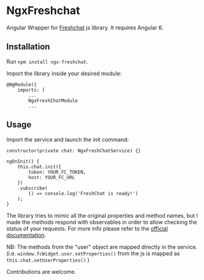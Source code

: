 # NgxFreshchat

Angular Wrapper for [Freshchat](https://www.freshworks.com/live-chat-software/) js library. It requires Angular 6.

## Installation
Run ```npm install ngx-freshchat```.

Import the library inside your desired module:

```
@NgModule({
    imports: [
        ...
        NgxFreshChatModule
        ...
```

## Usage
Import the service and launch the init command:

```
constructor(private chat: NgxFreshChatService) {}

ngOnInit() {
    this.chat.init({
        token: YOUR_FC_TOKEN,
        host: YOUR_FC_URL
    })
    .subscribe(
        () => console.log('FreshChat is ready!')
    );
}

```

The library tries to mimic all the original properties and method names, but I made the methods respond with observables in order to allow checking the status of your requests.
For more info please refer to the [official documentation](https://developers.freshchat.com/).

NB: The methods from the "user" object are mapped directly in the service. (i.e. ```window.fcWidget.user.setProperties()``` from the js is mapped as ```this.chat.setUserProperties()``` )


Contributions are welcome.

